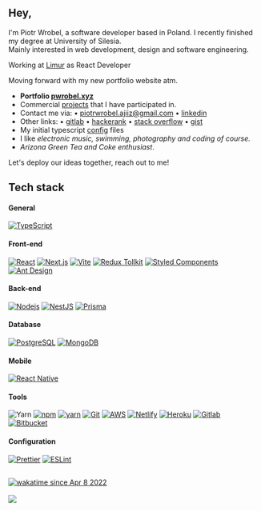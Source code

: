<h2>Hey,</h2>
<p>I'm Piotr Wrobel, a software developer based in Poland. I recently finished my degree at University of Silesia.<br />
Mainly interested in web development, design and software engineering.<br />

Working at <a href="https://limur.pl/">Limur</a> as React Developer</p>

Moving forward with my new portfolio website atm.

* **Portfolio <a href="https://pwrobel.xyz">pwrobel.xyz</a>**
* Commercial <a href="https://github.com/ajiiz/commercial-projects">projects</a> that I have participated in.
* Contact me via: • piotrwrobel.ajiiz@gmail.com • <a href="https://www.linkedin.com/in/piotrwrobel-ajiiz/">linkedin</a>
* Other links: • <a href="https://gitlab.com/ajiiz">gitlab</a> • <a href="https://www.hackerrank.com/ajiiz"> hackerank</a> • <a href="https://stackoverflow.com/users/17758295/ajiiz">stack overflow</a> • <a href="https://gist.github.com/ajiiz/">gist</a>
* My initial typescript <a href="https://github.com/ajiiz/ts-project-config">config</a> files
* I like *electronic music, swimming, photography and coding of course.*
* *Arizona Green Tea and Coke enthusiast*.

Let's deploy our ideas together, reach out to me!

## Tech stack

#### General
[![TypeScript](https://img.shields.io/badge/-TypeScript-007ACC?style=flat-square&logo=typescript&logoColor=white)](https://www.typescriptlang.org/)

#### Front-end
[![React](https://img.shields.io/badge/-React-45b8d8?style=flat-square&logo=react&logoColor=white)](https://reactjs.org/)
[![Next.js](https://img.shields.io/badge/-Next.js-000000?style=flat-square&logo=next.js&logoColor=white)](https://nextjs.org/)
[![Vite](https://img.shields.io/badge/-Vite-15b8d8?style=flat-square&color=yellow&logo=vite)](https://vitejs.dev/)
[![Redux Tollkit](https://img.shields.io/badge/-Redux-764ABC?style=flat-square&logo=redux&logoColor=white)](https://redux-toolkit.js.org/)
[![Styled Components](https://img.shields.io/badge/-Styled%20Components-DB7093?style=flat-square&logo=styled-components&logoColor=white)](https://styled-components.com/)
[![Ant Design](https://img.shields.io/badge/-Ant%20Design-0081CB?style=flat-square&logo=ant-design&logoColor=white)](https://ant.design/)

#### Back-end
[![Nodejs](https://img.shields.io/badge/-Nodejs-43853d?style=flat-square&logo=Node.js&logoColor=white)](https://nodejs.org/en/)
[![NestJS](https://img.shields.io/badge/NestJS-404D59?style=flat-square&color=white&logo=nestjs&logoColor=red)](https://nestjs.com/)
[![Prisma](https://img.shields.io/badge/-Prisma-2D3748?style=flat-square&logo=prisma&logoColor=white)](https://www.prisma.io/)

#### Database
[![PostgreSQL](https://img.shields.io/badge/-PostgreSQL-336791?style=flat-square&logo=postgresql&logoColor=white)](https://www.postgresql.org/)
[![MongoDB](https://img.shields.io/badge/-MongoDB-13aa52?style=flat-square&logo=mongodb&logoColor=white)](https://www.mongodb.com/)

#### Mobile
[![React Native](https://img.shields.io/badge/-Native-45b8d8?style=flat-square&logo=react&logoColor=white)](https://reactnative.dev/)

#### Tools
![Yarn](https://img.shields.io/static/v1?style=for-the-badge&message=Yarn&color=2C8EBB&logo=Yarn&logoColor=FFFFFF&label=)
[![npm](https://img.shields.io/badge/-NPM-CB3837?style=flat-square&logo=npm&logoColor=white)](https://www.npmjs.com/)
[![yarn](https://img.shields.io/static/v1?style=for-the-badge&message=Yarn&color=2C8EBB&logo=Yarn&logoColor=FFFFFF&label=)](https://yarnpkg.com/)
[![Git](https://img.shields.io/badge/-Git-F05032?style=flat-square&logo=git&logoColor=white)](https://git-scm.com/)
[![AWS](https://img.shields.io/badge/Amazon_AWS-232F3E?style=flat-square&logo=amazon-aws&logoColor=white)](https://aws.amazon.com/)
[![Netlify](https://img.shields.io/badge/-Netlify-00C7B7?style=flat-square&logo=netlify&logoColor=white)](https://www.netlify.com/)
[![Heroku](https://img.shields.io/badge/-Heroku-430098?style=flat-square&logo=heroku&logoColor=white)](https://www.heroku.com/)
[![Gitlab](https://img.shields.io/badge/GitLab-330F63?style=flat-square&logo=gitlab&logoColor=white)](https://gitlab.com/ajiiz)
[![Bitbucket](https://img.shields.io/badge/Bitbucket-45b8d8?style=flat-square&logo=bitbucket&logoColor=white)](https://gitlab.com/ajiiz)

#### Configuration
[![Prettier](https://img.shields.io/badge/-Prettier-F7B93E?style=flat-square&logo=prettier&logoColor=white)](https://prettier.io/)
[![ESLint](https://img.shields.io/badge/-ESLint-4B32C3?style=flat-square&logo=eslint&logoColor=white)](https://eslint.org/)

##
[![wakatime since Apr 8 2022](https://wakatime.com/badge/user/e75b442a-c4ec-45ca-84ab-29826e060e19.svg)](https://wakatime.com/@e75b442a-c4ec-45ca-84ab-29826e060e19)
<br /><br />
<img align="center" src="https://github-readme-stats.vercel.app/api?username=ajiiz&count_private=true&show_icons=true&include_all_commits=true&theme=tokyonight" />
